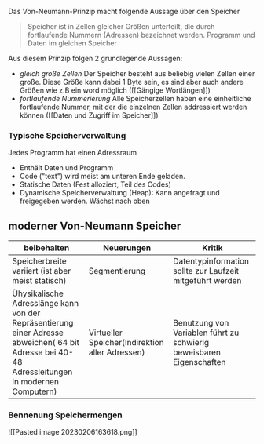 Das Von-Neumann-Prinzip macht folgende Aussage über den Speicher
>  Speicher ist in Zellen gleicher Größen unterteilt, die durch fortlaufende Nummern (Adressen) bezeichnet werden.
>  Programm und Daten im gleichen Speicher

Aus diesem Prinzip folgen 2 grundlegende Aussagen:
- *gleich große Zellen*
  Der Speicher besteht aus beliebig vielen Zellen einer große. Diese Größe kann dabei 1 Byte sein, es sind aber auch andere Größen wie z.B ein word möglich ([[Gängige Wortlängen]])
- *fortlaufende Nummerierung*
   Alle Speicherzellen haben eine einheitliche fortlaufende Nummer, mit der die einzelnen Zellen addressiert werden können ([[Daten und Zugriff im Speicher]])
   
### Typische Speicherverwaltung

Jedes Programm hat einen Adressraum
- Enthält Daten und Programm
- Code ("text") wird meist am unteren Ende geladen.
- Statische Daten (Fest alloziert, Teil des Codes)
- Dynamische Speicherverwaltung (Heap): Kann angefragt und freigegeben werden. Wächst nach oben 


## moderner Von-Neumann Speicher

|**beibehalten** | **Neuerungen**| **Kritik** |
|---------|-------|----------|
|Speicherbreite variiert (ist aber meist statisch)|Segmentierung|Datentypinformation sollte zur Laufzeit mitgeführt werden|
|Ühysikalische Adresslänge kann von der Repräsentierung einer Adresse abweichen( 64 bit Adresse bei 40-48 Adressleitungen in modernen Computern)|Virtueller Speicher(Indirektion aller Adressen)|Benutzung von Variablen führt zu schwierig beweisbaren Eigenschaften|


### Bennenung Speichermengen


![[Pasted image 20230206163618.png]]






